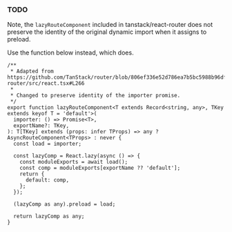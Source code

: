 ### TODO

Note, the `lazyRouteComponent` included in tanstack/react-router does not preserve the identity of the original dynamic
import when it assigns to preload.

Use the function below instead, which does.

```tsx
/**
 * Adapted from https://github.com/TanStack/router/blob/806ef336e52d786ea7b5bc5988b96df9526e9218/packages/react-router/src/react.tsx#L266
 *
 * Changed to preserve identity of the importer promise.
 */
export function lazyRouteComponent<T extends Record<string, any>, TKey extends keyof T = 'default'>(
  importer: () => Promise<T>,
  exportName?: TKey,
): T[TKey] extends (props: infer TProps) => any ? AsyncRouteComponent<TProps> : never {
  const load = importer;

  const lazyComp = React.lazy(async () => {
    const moduleExports = await load();
    const comp = moduleExports[exportName ?? 'default'];
    return {
      default: comp,
    };
  });

  (lazyComp as any).preload = load;

  return lazyComp as any;
}
```
